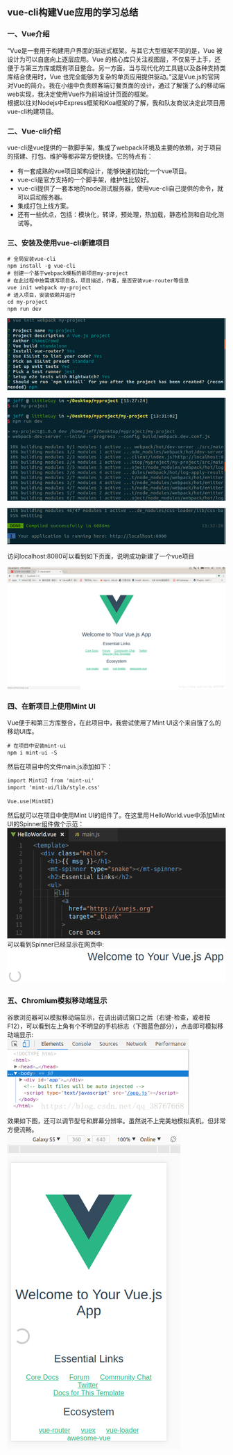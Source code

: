 ## vue-cli构建Vue应用的学习总结
### <b>一、Vue介绍</b>
“Vue是一套用于构建用户界面的渐进式框架。与其它大型框架不同的是，Vue 被设计为可以自底向上逐层应用。Vue 的核心库只关注视图层，不仅易于上手，还便于与第三方库或既有项目整合。另一方面，当与现代化的工具链以及各种支持类库结合使用时，Vue 也完全能够为复杂的单页应用提供驱动。”这是Vue.js的官网对Vue的简介。我在小组中负责顾客端订餐页面的设计，通过了解饿了么的移动端web实现，我决定使用Vue作为前端设计页面的框架。  
根据以往对Nodejs中Express框架和Koa框架的了解，我和队友商议决定此项目用vue-cli构建项目。

### <b>二、Vue-cli介绍</b>
vue-cli是vue提供的一款脚手架，集成了webpack环境及主要的依赖，对于项目的搭建、打包、维护等都非常方便快捷。它的特点有：

- 有一套成熟的vue项目架构设计，能够快速初始化一个vue项目。
- vue-cli是官方支持的一个脚手架，维护性比较好。
- vue-cli提供了一套本地的node测试服务器，使用vue-cli自己提供的命令，就可以启动服务器。
- 集成打包上线方案。
- 还有一些优点，包括：模块化，转译，预处理，热加载，静态检测和自动化测试等。


### <b>三、安装及使用vue-cli新建项目</b>
```
# 全局安装vue-cli
npm install -g vue-cli
# 创建一个基于webpack模板的新项目my-project
# 在此过程中按需填写项目名，项目描述，作者，是否安装vue-router等信息
vue init webpack my-project
# 进入项目，安装依赖并运行
cd my-project
npm run dev
```
![项目描述初始化](img/study_report_diagram/mm/vue_init.png)

![安装依赖并运行](img/study_report_diagram/mm/vue_build.png)

![生成网址](img/study_report_diagram/mm/vue_web.png)

访问localhost:8080可以看到如下页面，说明成功新建了一个vue项目  

![网址页面](img/study_report_diagram/mm/vue_web_view.png)

### <b>四、在新项目上使用Mint UI</b>
Vue便于和第三方库整合，在此项目中，我尝试使用了Mint UI这个来自饿了么的移动UI库。  
```
# 在项目中安装mint-ui
npm i mint-ui -S
```
然后在项目中的文件main.js添加如下：
```
import MintUI from 'mint-ui'
import 'mint-ui/lib/style.css'

Vue.use(MintUI)
```
然后就可以在项目中使用Mint UI的组件了。在这里用ＨelloWorld.vue中添加Mint UI的Spinner组件做个示范：  
![vue代码](img/study_report_diagram/mm/vue_code.png)  
可以看到Spinner已经显示在网页中:  
![Spinner显示](img/study_report_diagram/mm/Spinner_show_in_web.png)

### <b>五、Chromium模拟移动端显示</b>
谷歌浏览器可以模拟移动端显示，在调出调试窗口之后（右键-检查，或者按F12），可以看到左上角有个不明显的手机标志（下图蓝色部分），点击即可模拟移动端显示:    
![浏览器调试](img/study_report_diagram/mm/browser_debug.png)  
效果如下图，还可以调节型号和屏幕分辨率。虽然说不上完美地模拟真机，但非常方便流畅。  
![浏览器模拟显示](img/study_report_diagram/mm/browser_imitate.png)